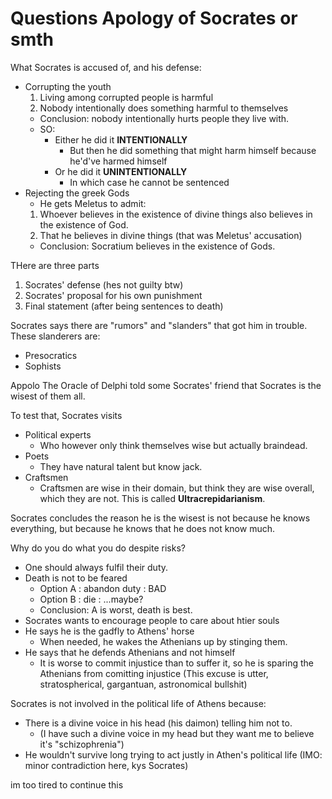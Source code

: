# Questions Apology of Socrates or smth

What Socrates is accused of, and his defense:

- Corrupting the youth
    1. Living among corrupted people is harmful
    2. Nobody intentionally does something harmful to themselves
    - Conclusion: nobody intentionally hurts people they live with.
    - SO:
        - Either he did it **INTENTIONALLY**
            - But then he did something that might harm himself because he'd've harmed himself
        - Or he did it **UNINTENTIONALLY**
            - In which case he cannot be sentenced
- Rejecting the greek Gods
    - He gets Meletus to admit:
    1. Whoever believes in the existence of divine things also believes in the existence of God.
    2. That he believes in divine things (that was Meletus' accusation)
    - Conclusion: Socratium believes in the existence of Gods.

THere are three parts

1. Socrates' defense (hes not guilty btw)
2. Socrates' proposal for his own punishment
3. Final statement (after being sentences to death)

Socrates says there are "rumors" and "slanders" that got him in trouble. These slanderers are:
- Presocratics
- Sophists

Appolo The Oracle of Delphi told some Socrates' friend that Socrates is the wisest of them all.

To test that, Socrates visits
- Political experts
    - Who however only think themselves wise but actually braindead.
- Poets
    - They have natural talent but know jack.
- Craftsmen
    - Craftsmen are wise in their domain, but think they are wise overall, which they are not. This is called **Ultracrepidarianism**.

Socrates concludes the reason he is the wisest is not because he knows everything, but because he knows that he does not know much.

Why do you do what you do despite risks?
- One should always fulfil their duty.
- Death is not to be feared
    - Option A : abandon duty : BAD
    - Option B : die : ...maybe?
    - Conclusion: A is worst, death is best.
- Socrates wants to encourage people to care about htier souls
- He says he is the gadfly to Athens' horse
    - When needed, he wakes the Athenians up by stinging them.
- He says that he defends Athenians and not himself
    - It is worse to commit injustice than to suffer it, so he is sparing the Athenians from comitting injustice (This excuse is utter, stratospherical, gargantuan, astronomical bullshit)

Socrates is not involved in the political life of Athens because:
- There is a divine voice in his head (his daimon) telling him not to.
    - (I have such a divine voice in my head but they want me to believe it's "schizophrenia")
- He wouldn't survive long trying to act justly in Athen's political life (IMO: minor contradiction here, kys Socrates)

im too tired to continue this
